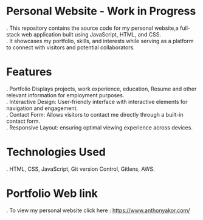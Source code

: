 # Personal Website - Work in Progress
. This repository contains the source code for my personal website,a full-stack web application built using JavaScript, HTML, and CSS. <br>
. It showcases my portfolio, skills, and interests while serving as a platform to connect with visitors and potential collaborators.

# Features
. Portfolio Displays projects, work experience, education, Resume and other relevant information for employment purposes. <br>
. Interactive Design: User-friendly interface with interactive elements for navigation and engagement.<br>
. Contact Form: Allows visitors to contact me directly through a built-in contact form.<br>
. Responsive Layout: ensuring optimal viewing experience across devices.

# Technologies Used
. HTML, CSS, JavaScript, Git version Control, Gitlens, AWS.


# Portfolio Web link
. To view my personal website click here : https://www.anthonyakor.com/

